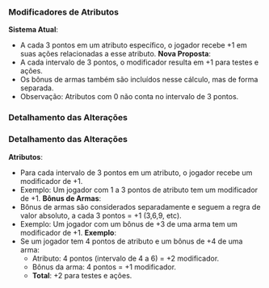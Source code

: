### Modificadores de Atributos
**Sistema Atual**: 
- A cada 3 pontos em um atributo específico, o jogador recebe +1 em suas ações relacionadas a esse atributo.
**Nova Proposta**:
- A cada intervalo de 3 pontos, o modificador resulta em +1 para testes e ações.
- Os bônus de armas também são incluídos nesse cálculo, mas de forma separada.
- Observação: Atributos com 0 não conta no intervalo de 3 pontos.
### **Detalhamento das Alterações**
### **Detalhamento das Alterações**
**Atributos**:
- Para cada intervalo de 3 pontos em um atributo, o jogador recebe um modificador de +1.
- Exemplo: Um jogador com 1 a 3 pontos de atributo tem um modificador de +1.
**Bônus de Armas**:
- Bônus de armas são considerados separadamente e seguem a regra de valor absoluto, a cada 3 pontos = +1 (3,6,9, etc).
- Exemplo: Um jogador com um bônus de +3 de uma arma tem um modificador de +1.
**Exemplo**:
- Se um jogador tem 4 pontos de atributo e um bônus de +4 de uma arma:
    - Atributo: 4 pontos (intervalo de 4 a 6) = +2 modificador.
    - Bônus da arma: 4 pontos = +1 modificador.
    - **Total**: +2 para testes e ações.
